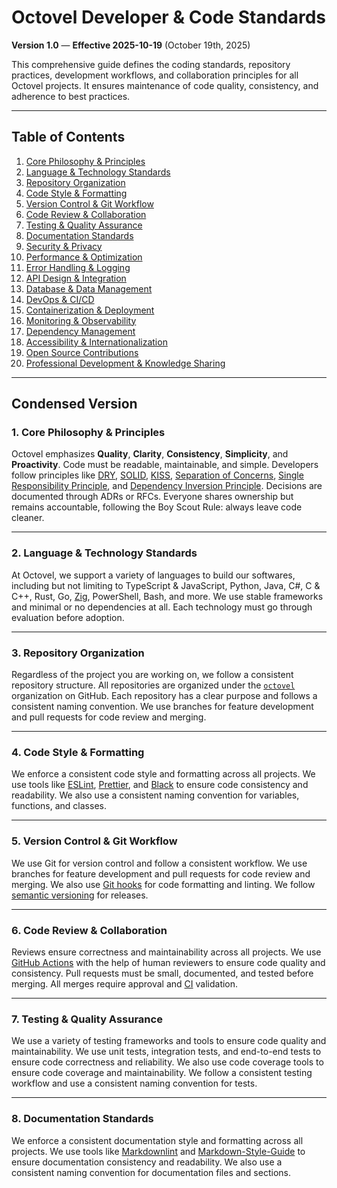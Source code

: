 # Octovel Developer & Code Standards

**Version 1.0** — **Effective 2025-10-19** (October 19th, 2025)

This comprehensive guide defines the coding standards, repository practices, development workflows, and collaboration principles for all Octovel projects. It ensures maintenance of code quality, consistency, and adherence to best practices.

---

## Table of Contents

1. [Core Philosophy & Principles](#1-core-philosophy--principles)
2. [Language & Technology Standards](#2-language--technology-standards)
3. [Repository Organization](#3-repository-organization)
4. [Code Style & Formatting](#4-code-style--formatting)
5. [Version Control & Git Workflow](#5-version-control--git-workflow)
6. [Code Review & Collaboration](#6-code-review--collaboration)
7. [Testing & Quality Assurance](#7-testing--quality-assurance)
8. [Documentation Standards](#8-documentation-standards)
9. [Security & Privacy](#9-security--privacy)
10. [Performance & Optimization](#10-performance--optimization)
11. [Error Handling & Logging](#11-error-handling--logging)
12. [API Design & Integration](#12-api-design--integration)
13. [Database & Data Management](#13-database--data-management)
14. [DevOps & CI/CD](#14-devops--cicd)
15. [Containerization & Deployment](#15-containerization--deployment)
16. [Monitoring & Observability](#16-monitoring--observability)
17. [Dependency Management](#17-dependency-management)
18. [Accessibility & Internationalization](#18-accessibility--internationalization)
19. [Open Source Contributions](#19-open-source-contributions)
20. [Professional Development & Knowledge Sharing](#20-professional-development--knowledge-sharing)

---

## Condensed Version

### 1. Core Philosophy & Principles
Octovel emphasizes **Quality**, **Clarity**, **Consistency**, **Simplicity**, and **Proactivity**. Code must be readable, maintainable, and simple. Developers follow principles like [DRY](https://en.wikipedia.org/wiki/Don't_repeat_yourself), [SOLID](https://en.wikipedia.org/wiki/SOLID_(object-oriented_design)), [KISS](https://en.wikipedia.org/wiki/KISS_principle), [Separation of Concerns](https://en.wikipedia.org/wiki/Separation_of_concerns), [Single Responsibility Principle](https://en.wikipedia.org/wiki/Single_responsibility_principle), and [Dependency Inversion Principle](https://en.wikipedia.org/wiki/Dependency_inversion_principle). Decisions are documented through ADRs or RFCs. Everyone shares ownership but remains accountable, following the Boy Scout Rule: always leave code cleaner.

---

### 2. Language & Technology Standards
At Octovel, we support a variety of languages to build our softwares, including but not limiting to TypeScript & JavaScript, Python, Java, C#, C & C++, Rust, Go, [Zig](https://ziglang.org/), PowerShell, Bash, and more. We use stable frameworks and minimal or no dependencies at all. Each technology must go through evaluation before adoption.

---

### 3. Repository Organization
Regardless of the project you are working on, we follow a consistent repository structure. All repositories are organized under the [`octovel`](https://github.com/octovel) organization on GitHub. Each repository has a clear purpose and follows a consistent naming convention. We use branches for feature development and pull requests for code review and merging.

---

### 4. Code Style & Formatting
We enforce a consistent code style and formatting across all projects. We use tools like [ESLint](https://eslint.org/), [Prettier](https://prettier.io/), and [Black](https://github.com/psf/black) to ensure code consistency and readability. We also use a consistent naming convention for variables, functions, and classes.

---

### 5. Version Control & Git Workflow
We use Git for version control and follow a consistent workflow. We use branches for feature development and pull requests for code review and merging. We also use [Git hooks](https://git-scm.com/book/ms/v2/Customizing-Git-Git-Hooks) for code formatting and linting. We follow [semantic versioning](https://semver.org/) for releases.

---

### 6. Code Review & Collaboration
Reviews ensure correctness and maintainability across all projects. We use [GitHub Actions](https://github.com/features/actions) with the help of human reviewers to ensure code quality and consistency. Pull requests must be small, documented, and tested before merging. All merges require approval and [CI](https://en.wikipedia.org/wiki/Continuous_integration) validation.

---

### 7. Testing & Quality Assurance
We use a variety of testing frameworks and tools to ensure code quality and maintainability. We use unit tests, integration tests, and end-to-end tests to ensure code correctness and reliability. We also use code coverage tools to ensure code coverage and maintainability. We follow a consistent testing workflow and use a consistent naming convention for tests.

---

### 8. Documentation Standards
We enforce a consistent documentation style and formatting across all projects. We use tools like [Markdownlint](https://github.com/DavidAnson/markdownlint) and [Markdown-Style-Guide](https://google.github.io/styleguide/docguide/style.html) to ensure documentation consistency and readability. We also use a consistent naming convention for documentation files and sections.

